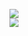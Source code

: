 [![](https://img.shields.io/badge/Made%20With-Github%20Spray-lightgrey.svg?style=for-the-badge&logo=github)](https://github.com/Annihil/github-spray#5404)  
[![](https://i.imgur.com/2DrTn0Z.gif)](https://github.com/Annihil/github-spray)